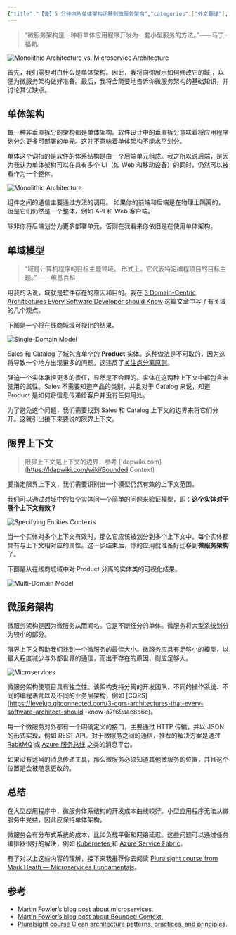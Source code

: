```yaml
---
{"title":"【译】5 分钟内从单体架构迁移到微服务架构","categories":["外文翻译"],"tags":["掘金翻译计划","微服务"],"dg-publish":true,"permalink":"//5/","dgPassFrontmatter":true}
---
```



> “微服务架构是一种将单体应用程序开发为一套小型服务的方法。”——马丁 · 福勒。

![Monolithic Architecture vs. Microservice Architecture](https://cdn.ytools.xyz/uPic/0081Kckwgy1gl3oixi4ktj318x0u0e81.jpg)

首先，我们需要明白什么是单体架构。因此，我将向你展示如何修改它的域,，以便为微服务架构做好准备。最后，我将会简要地告诉你微服务架构的基础知识，并讨论其优缺点。

## 单体架构

每一种非垂直拆分的架构都是单体架构。软件设计中的垂直拆分意味着将应用程序划分为更多可部署的单元。这并不意味着单体架构不能[水平划分](https://levelup.gitconnected.com/layers-in-software-architecture-that-every-sofware-architect-should-know-76b2452b9d9a)。

单体这个词指的是软件的体系结构是由一个后端单元组成。我之所以说后端，是因为我认为单体架构可以在具有多个 UI（如 Web 和移动设备）的同时，仍然可以被看作为一个整体。

![Monolithic Architecture](https://cdn.ytools.xyz/uPic/0081Kckwgy1gl3oiyfcgrj309h0e7dgg.jpg)

组件之间的通信主要通过方法的调用。 如果你的前端和后端是在物理上隔离的，但是它们仍然是一个整体，例如 API 和 Web 客户端。

除非你将后端划分为更多部署单元，否则在我看来你依旧是在使用单体架构。

## 单域模型

> “域是计算机程序的目标主题领域。 形式上，它代表特定编程项目的目标主题。”—— 维基百科

用我的话说，域就是软件存在的原因和目的。我在 [3 Domain-Centric Architectures Every Software Developer should Know](https://levelup.gitconnected.com/3-domain-centric-architectures-every-software-developer-should-know-a15727ada79f) 这篇文章中写了有关域的几个观点。

下图是一个将在线商城域可视化的结果。

![Single-Domain Model](https://cdn.ytools.xyz/uPic/0081Kckwgy1gl3oj5uhidj31kr0siwfk.jpg)

Sales 和 Catalog 子域包含单个的 **Product** 实体。这种做法是不可取的，因为这将导致一个地方出现更多的问题。这违反了[关注点分离原则](https://en.wikipedia.org/wiki/Separation_of_concerns)。

强迫一个实体承担更多的责任，显然是不合理的。实体在这两种上下文中都包含未使用的属性。Sales 不需要知道产品的类别，并且对于 Catalog 来说，知道 Product 是如何将信息传递给客户并没有任何用处。

为了避免这个问题，我们需要找到 Sales 和 Catalog 上下文的边界来将它们分开。这就引出接下来要说的限界上下文。

## 限界上下文

> 限界上下文是上下文的边界，参考 [Idapwiki.com](https://ldapwiki.com/wiki/Bounded Context)

要指定限界上下文，我们需要识别出一个模型仍然有效的上下文范围。

我们可以通过对域中的每个实体问一个简单的问题来验证模型，即：**这个实体对于哪个上下文有效？**

![Specifying Entities Contexts](https://cdn.ytools.xyz/uPic/0081Kckwgy1gl3oj7fmupj31pf0riwgp.jpg)

当一个实体对多个上下文有效时，那么它应该被划分到多个上下文中。每个实体都具有与上下文相对应的属性。这一步结束后，你的应用就准备好迁移到**微服务架构**了。

下图是从在线商城域中对 Product 分离的实体类的可视化结果。

![Multi-Domain Model](https://cdn.ytools.xyz/uPic/0081Kckwgy1gl3oj7fmupj31pf0riwgp.jpg)

## 微服务架构

微服务架构是因为微服务从而闻名。它是不断细分的单体。微服务将大型系统划分为较小的部分。

限界上下文帮助我们找到一个微服务的最佳大小。微服务应具有足够小的模型，以最大程度减少与外部世界的通信，而出于存在的原因，则应足够大。

![Microservices](https://cdn.ytools.xyz/uPic/0081Kckwgy1gl3ojcifbtj30y10u0gs9.jpg)

微服务架构使项目具有独立性。该架构支持分离的开发团队、不同的操作系统、不同的编程语言以及不同的业务层架构，例如 [CQRS](https://levelup.gitconnected.com/3-cqrs-architectures-that-every-software-architect-should -know-a7f69aae8b6c)。

每一个微服务对外都有一个明确定义的接口，主要通过 HTTP 传输，并以 JSON 的形式实现，例如 REST API。对于微服务之间的通信，推荐的解决方案是通过 [RabitMQ](https://www.rabbitmq.com/) 或 [Azure 服务总线](https://azure.microsoft.com/cs-cz/services) 之类的消息平台。

如果没有适当的消息传递工具，那么微服务必须知道其他微服务的位置，并且这个位置是会被随意更改的。

## 总结

在大型应用程序中，微服务体系结构的开发成本曲线较好。小型应用程序无法从微服务中受益，因此应保持单体架构。

微服务会有分布式系统的成本，比如负载平衡和网络延迟。这些问题可以通过任务编排器很好的解决，例如 [Kubernetes ](https://kubernetes.io/) 和 [Azure Service Fabric](https://azure.microsoft.com/cs-cz/services/service-fabric/)。

有了对以上这些内容的理解，接下来我推荐你去阅读 [Pluralsight course from Mark Heath — Microservices Fundamentals](https://app.pluralsight.com/library/courses/microservices-fundamentals/table-of-contents)。

## 参考

- [Martin Fowler’s blog post about microservices.](https://martinfowler.com/microservices/)
- [Martin Fowler’s blog post about Bounded Context.](https://martinfowler.com/bliki/BoundedContext.html)
- [Pluralsight course Clean architecture patterns, practices, and principles](https://app.pluralsight.com/library/courses/clean-architecture-patterns-practices-principles/table-of-contents).

